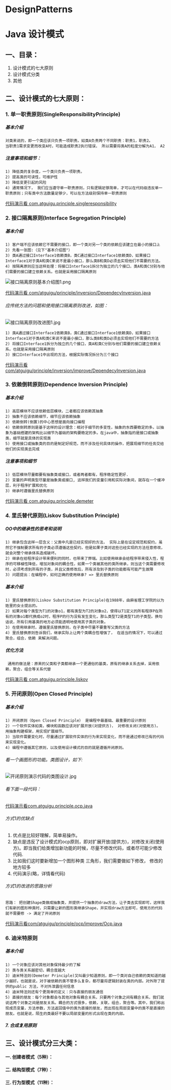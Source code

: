 # DesignPatterns
# Java 设计模式

## 一、目录：
1. 设计模式的七大原则
2. 设计模式分类
3. 其他

## 二、设计模式的七大原则：
### 1. 单一职责原则(SingleResponsibilityPrinciple)

##### 基本介绍

    对类来说的，即一个类应该只负责一项职责。如类A负责两个不同职责：职责1，职责2。
    当职责1需求变更而改变A时，可能造成职责2执行错误， 所以需要将类A的粒度分解为A1， A2

##### 注意事项和细节：
    1) 降低类的复杂度，一个类只负责一项职责。
    2) 提高类的可读性，可维护性
    3) 降低变更引起的风险
    4) 通常情况下， 我们应当遵守单一职责原则，只有逻辑足够简单，才可以在代码级违反单一职责原则；只有类中方法数量足够少，可以在方法级别保持单一职责原则

[代码演示看 com.atguigu.principle.singleresponsibility](https://github.com/hezhiliang/DesignPatterns/tree/master/src/com/atguigu/principle/singleresponsibility)

### 2. 接口隔离原则(Interface Segregation Principle)

##### 基本介绍
    1) 客户端不应该依赖它不需要的接口，即一个类对另一个类的依赖应该建立在最小的接口上
    2) 先看一张图:（见下"基本介绍图"）
    3) 类A通过接口Interface1依赖类B，类C通过接口Interface1依赖类D，如果接口Interface1对于类A和类C来说不是最小接口，那么类B和类D必须去实现他们不需要的方法。
    4) 按隔离原则应当这样处理：将接口Interface1拆分为独立的几个接口，类A和类C分别与他们需要的接口建立依赖关系。也就是采用接口隔离原则

![接口隔离原则基本介绍图1.png](https://raw.githubusercontent.com/hezhiliang/DesignPatterns/master/img/%E6%8E%A5%E5%8F%A3%E9%9A%94%E7%A6%BB%E5%8E%9F%E5%88%99%E5%9F%BA%E6%9C%AC%E4%BB%8B%E7%BB%8D%E5%9B%BE1.png "接口隔离原则基本介绍图1")

[代码演示看 com/atguigu/principle/inversion/DependecyInversion.java](https://github.com/hezhiliang/DesignPatterns/tree/master/src/com/atguigu/principle/inversion/DependecyInversion.java)

###### 应传统方法的问题和使用接口隔离原则改进，如图：

![接口隔离原则改进图1.jpg](https://github.com/hezhiliang/DesignPatterns/blob/master/img/%E6%8E%A5%E5%8F%A3%E9%9A%94%E7%A6%BB%E5%8E%9F%E5%88%99%E6%94%B9%E8%BF%9B%E5%9B%BE1.jpg "接口隔离原则改进图1")

    1) 类A通过接口Interface1依赖类B，类C通过接口Interface1依赖类D，如果接口Interface1对于类A和类C来说不是最小接口，那么类B和类D必须去实现他们不需要的方法
    2) 将接口Interface1拆分为独立的几个接口，类A和类C分别与他们需要的接口建立依赖关系。也就是采用接口隔离原则
    3) 接口Interface1中出现的方法，根据实际情况拆分为三个接口


[代码演示看 com/atguigu/principle/inversion/improve/DependecyInversion.java](https://github.com/hezhiliang/DesignPatterns/blob/master/src/com/atguigu/principle/inversion/improve/DependecyInversion.java)

### 3. 依赖倒转原则(Dependence Inversion Principle)
##### 基本介绍
    1) 高层模块不应该依赖低层模块，二者都应该依赖其抽象
    2) 抽象不应该依赖细节，细节应该依赖抽象
    3) 依赖倒转(倒置)的中心思想是面向接口编程
    4) 依赖倒转原则是基于这样的设计理念：相对于细节的多变性，抽象的东西要稳定的多。以抽象为基础搭建的架构比以细节为基础的架构要稳定的多。在java中，抽象指的是接口或抽象类，细节就是具体的实现类
    5) 使用接口或抽象类的目的是制定好规范，而不涉及任何具体的操作，把展现细节的任务交给他们的实现类去完成

##### 注意事项和细节
    1) 低层模块尽量都要有抽象类或接口，或者两者都有，程序稳定性更好.
    2) 变量的声明类型尽量是抽象类或接口, 这样我们的变量引用和实际对象间，就存在一个缓冲层，利于程序扩展和优化
    3) 继承时遵循里氏替换原则
   
[代码演示看 com.atguigu.principle.demeter](https://github.com/hezhiliang/DesignPatterns/tree/master/src/com/atguigu/principle/demeter/)   
    
### 4. 里氏替代原则(Liskov Substitution Principle)
##### OO中的继承性的思考和说明
    1) 继承包含这样一层含义：父类中凡是已经实现好的方法， 实际上是在设定规范和契约，虽然它不强制要求所有的子类必须遵循这些契约，但是如果子类对这些已经实现的方法任意修改，就会对整个继承体系造成破坏。
    2) 继承在给程序设计带来便利的同时，也带来了弊端。比如使用继承会给程序带来侵入性，程序的可移植性降低，增加对象间的耦合性，如果一个类被其他的类所继承，则当这个类需要修改时，必须考虑到所有的子类，并且父类修改后，所有涉及到子类的功能都有可能产生故障
    3) 问题提出：在编程中，如何正确的使用继承? => 里氏替换原则
    
##### 基本介绍
    1) 里氏替换原则(Liskov Substitution Principle)在1988年，由麻省理工学院的以为姓里的女士提出的。
    2) 如果对每个类型为T1的对象o1，都有类型为T2的对象o2，使得以T1定义的所有程序P在所有的对象o1都代换成o2时，程序P的行为没有发生变化，那么类型T2是类型T1的子类型。换句话说，所有引用基类的地方必须能透明地使用其子类的对象。
    3) 在使用继承时，遵循里氏替换原则，在子类中尽量不要重写父类的方法
    4) 里氏替换原则告诉我们，继承实际上让两个类耦合性增强了， 在适当的情况下，可以通过聚合，组合，依赖 来解决问题。 

##### 优化方法
     通用的做法是：原来的父类和子类都继承一个更通俗的基类，原有的继承关系去掉，采用依赖，聚合，组合等关系代替


[代码演示看 com.atguigu.principle.liskov](https://github.com/hezhiliang/DesignPatterns/tree/master/src/com/atguigu/principle/liskov/)

### 5. 开闭原则(Open Closed Principle)
##### 基本介绍
    1) 开闭原则（Open Closed Principle） 是编程中最基础、最重要的设计原则
    2) 一个软件实体如类，模块和函数应该对扩展开放(对提供方)， 对修改关闭(对使用方)。 用抽象构建框架，用实现扩展细节。
    3) 当软件需要变化时，尽量通过扩展软件实体的行为来实现变化，而不是通过修改已有的代码来实现变化。
    4) 编程中遵循其它原则，以及使用设计模式的目的就是遵循开闭原则。

###### 看一个画图形的功能。类图设计，如下:

![开闭原则演示代码的类图设计.jpg](https://raw.githubusercontent.com/hezhiliang/DesignPatterns/master/img/%E5%BC%80%E9%97%AD%E5%8E%9F%E5%88%99%E6%BC%94%E7%A4%BA%E4%BB%A3%E7%A0%81%E7%9A%84%E7%B1%BB%E5%9B%BE%E8%AE%BE%E8%AE%A1.jpg "开闭原则演示代码的类图设计")

###### 看下面一段代码：

[代码演示看com.atguigu.principle.ocp.java](https://github.com/hezhiliang/DesignPatterns/blob/master/src/com/atguigu/principle/ocp/Ocp.java)

###### 方式1的优缺点
1) 优点是比较好理解，简单易操作。
2) 缺点是违反了设计模式的ocp原则，即对扩展开放(提供方)，对修改关闭(使用方)。即当我们给类增加新功能的时候，尽量不修改代码，或者尽可能少修改代码.
3) 比如我们这时要新增加一个图形种类 三角形，我们需要做如下修改， 修改的地方较多
4) 代码演示(略，详情看代码)


###### 方式1的改进的思路分析
    思路： 把创建Shape类做成抽象类，并提供一个抽象的draw方法，让子类去实现即可，这样我们有新的图形种类时，只需要让新的图形类继承Shape，并实现draw方法即可，使用方的代码就不需要修 -> 满足了开闭原则

[代码演示看com/atguigu/principle/ocp/improve/Ocp.java](https://github.com/hezhiliang/DesignPatterns/blob/master/src/com/atguigu/principle/ocp/improve/Ocp.java)





### 6. 迪米特原则
##### 基本介绍
    1) 一个对象应该对其他对象保持最少的了解
    2) 类与类关系越密切，耦合度越大
    3) 迪米特法则(Demeter Principle)又叫最少知道原则，即一个类对自己依赖的类知道的越少越好。也就是说，对于被依赖的类不管多么复杂，都尽量将逻辑封装在类的内部。对外除了提供的public 方法，不对外泄露任何信息
    4) 迪米特法则还有个更简单的定义：只与直接的朋友通信
    5) 直接的朋友：每个对象都会与其他对象有耦合关系，只要两个对象之间有耦合关系，我们就说这两个对象之间是朋友关系。耦合的方式很多，依赖，关联，组合，聚合等。其中，我们称出现成员变量，方法参数，方法返回值中的类为直接的朋友，而出现在局部变量中的类不是直接的朋友。也就是说，陌生的类最好不要以局部变量的形式出现在类的内部。


##### 7. 合成复用原则



## 三、设计模式分三大类：
#### 一. 创建者模式（5种）：

#### 二. 结构型模式（7种）：

#### 三. 行为型模式（11种）：

